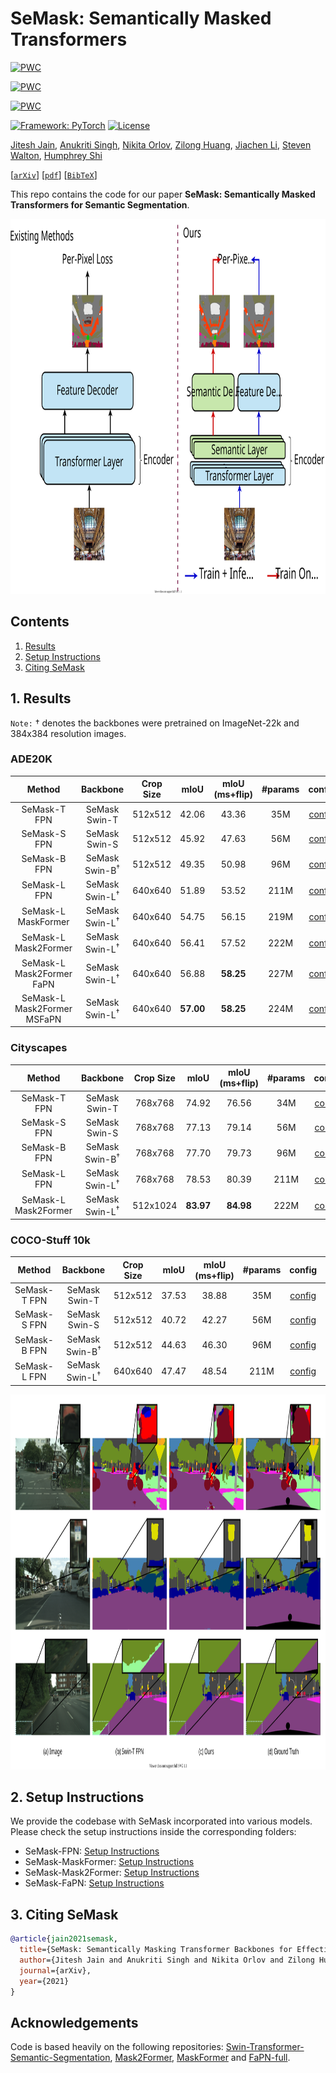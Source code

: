 # SeMask: Semantically Masked Transformers

[![PWC](https://img.shields.io/endpoint.svg?url=https://paperswithcode.com/badge/semask-semantically-masked-transformers-for-1/semantic-segmentation-on-ade20k-val)](https://paperswithcode.com/sota/semantic-segmentation-on-ade20k-val?p=semask-semantically-masked-transformers-for-1)

[![PWC](https://img.shields.io/endpoint.svg?url=https://paperswithcode.com/badge/semask-semantically-masked-transformers-for-1/semantic-segmentation-on-ade20k)](https://paperswithcode.com/sota/semantic-segmentation-on-ade20k?p=semask-semantically-masked-transformers-for-1)

[![PWC](https://img.shields.io/endpoint.svg?url=https://paperswithcode.com/badge/semask-semantically-masked-transformers-for-1/semantic-segmentation-on-cityscapes-val)](https://paperswithcode.com/sota/semantic-segmentation-on-cityscapes-val?p=semask-semantically-masked-transformers-for-1)

[![Framework: PyTorch](https://img.shields.io/badge/Framework-PyTorch-orange.svg)](https://pytorch.org/) [![License](https://img.shields.io/badge/License-Apache_2.0-blue.svg)](https://opensource.org/licenses/Apache-2.0)

[Jitesh Jain](https://praeclarumjj3.github.io/), [Anukriti Singh](https://anukritisinghh.github.io/), [Nikita Orlov](https://www.linkedin.com/in/nukich74/), [Zilong Huang](https://speedinghzl.github.io/), [Jiachen Li](https://chrisjuniorli.github.io/), [Steven Walton](https://stevenwalton.github.io/about/), [Humphrey Shi](https://www.humphreyshi.com/home)

[[`arXiv`](https://arxiv.org/abs/2112.12782)] [[`pdf`](https://arxiv.org/pdf/2112.12782.pdf)] [[`BibTeX`](#3-citing-semask)]

This repo contains the code for our paper **SeMask: Semantically Masked Transformers for Semantic Segmentation**.

<img src="images/semask.svg" alt='semask' height='600px'>

## Contents

1. [Results](#1-results)
2. [Setup Instructions](#2-setup-instructions)
3. [Citing SeMask](#3-citing-semask)

## 1. Results

`Note:` &dagger; denotes the backbones were pretrained on ImageNet-22k and 384x384 resolution images.

### ADE20K

| Method | Backbone | Crop Size | mIoU | mIoU (ms+flip) | #params | config | Checkpoint |
|   :---:| :---:    | :---:     | :---:| :---:          | :---:   | :---:  |    :---:   |
| SeMask-T FPN | SeMask Swin-T | 512x512 | 42.06  | 43.36 | 35M | [config](configs/semask_swin/ade20k/semfpn_semask_swin_tiny_patch4_window7_512x512_80k_ade20k.py) | [checkpoint](https://drive.google.com/file/d/1L0daUHWQGNGCXHF-cKWEauPSyBV0GLOR/view?usp=sharing) |
| SeMask-S FPN | SeMask Swin-S | 512x512 | 45.92  | 47.63 | 56M | [config](SeMask-FPN/configs/semask_swin/ade20k/semfpn_semask_swin_small_patch4_window7_512x512_80k_ade20k.py) | [checkpoint](https://drive.google.com/file/d/1QhDG4SyGFtWL5kP9BbBoyPqTuFu7fH_y/view?usp=sharing) |
| SeMask-B FPN | SeMask Swin-B<sup>&dagger;</sup> | 512x512 | 49.35  | 50.98 | 96M | [config](SeMask-FPN/configs/semask_swin/ade20k/semfpn_semask_swin_base_patch4_window12_512x512_80k_ade20k.py) | [checkpoint](https://drive.google.com/file/d/1PXCEhrrUy5TJC4dUp7YDQvaapnMzGT6C/view?usp=sharing) |
| SeMask-L FPN | SeMask Swin-L<sup>&dagger;</sup> | 640x640 | 51.89  | 53.52 | 211M| [config](SeMask-FPN/configs/semask_swin/ade20k/semfpn_semask_swin_large_patch4_window12_640x640_80k_ade20k.py) | [checkpoint](https://drive.google.com/file/d/1u5flfAQCiQJbMZbZPIlGUGTYBz9Ca7rE/view?usp=sharing) |
| SeMask-L MaskFormer | SeMask Swin-L<sup>&dagger;</sup> | 640x640 | 54.75  | 56.15 | 219M | [config](SeMask-MaskFormer/configs/ade20k-150/semask_swin/maskformer_semask_swin_large_IN21k_384_bs16_160k_res640.yaml) | [checkpoint](https://drive.google.com/file/d/1KgKQLGv9CcBqeEvOEDdxQ-O6lpMfHBLw/view?usp=sharing) |
| SeMask-L Mask2Former | SeMask Swin-L<sup>&dagger;</sup> | 640x640 | 56.41  | 57.52 | 222M | [config](SeMask-Mask2Former/configs/ade20k/semantic-segmentation/semask_swin/maskformer2_semask_swin_large_IN21k_384_bs16_160k_res640.yaml) | [checkpoint](https://drive.google.com/file/d/1hN1I4Wv7_1FCPOsfA-5PELn6Xn3b_R8a/view?usp=sharing) |
| SeMask-L Mask2Former FaPN | SeMask Swin-L<sup>&dagger;</sup> | 640x640 | 56.88  | **58.25**  | 227M | [config](SeMask-FAPN/SeMask-Mask2Former/configs/ade20k/semantic-segmentation/semask_swin/fapn_maskformer2_semask_swin_large_IN21k_384_bs16_160k_res640.yaml) | [checkpoint](https://drive.google.com/file/d/1njy_RSEXiyx29O_xFraHqsItTHOtw_qc/view?usp=sharing) |
| SeMask-L Mask2Former MSFaPN | SeMask Swin-L<sup>&dagger;</sup> | 640x640 | **57.00**  | **58.25** | 224M | [config](SeMask-FAPN/SeMask-Mask2Former/configs/ade20k/semantic-segmentation/semask_swin/msfapn_maskformer2_semask_swin_large_IN21k_384_bs16_160k_res640.yaml) | [checkpoint](https://drive.google.com/file/d/1DQ9KltSLDj47H2jYnCtVwyBf7KPR9SM_/view?usp=sharing) |

### Cityscapes

| Method | Backbone | Crop Size | mIoU | mIoU (ms+flip) | #params | config | Checkpoint |
|   :---:| :---:    | :---:     | :---:| :---:          | :---:   | :---:  |    :---:   |
| SeMask-T FPN | SeMask Swin-T | 768x768 | 74.92  | 76.56 | 34M | [config](SeMask-FPN/configs/semask_swin/cityscapes/semfpn_semask_swin_tiny_patch4_window7_768x768_80k_cityscapes.py) | [checkpoint](https://drive.google.com/file/d/1_JBOJQSUVes-CWs075XyPnuNfG5psELr/view?usp=sharing) |
| SeMask-S FPN | SeMask Swin-S | 768x768 | 77.13  | 79.14 | 56M | [config](SeMask-FPN/configs/semask_swin/cityscapes/semfpn_semask_swin_small_patch4_window7_768x768_80k_cityscapes.py) | [checkpoint](https://drive.google.com/file/d/1WyT207dZmdwETBUR6aeiqOVfQdUIV_fN/view?usp=sharing) |
| SeMask-B FPN | SeMask Swin-B<sup>&dagger;</sup> | 768x768 | 77.70  | 79.73 | 96M | [config](SeMask-FPN/configs/semask_swin/cityscapes/semfpn_semask_swin_base_patch4_window12_768x768_80k_cityscapes.py) | [checkpoint](https://drive.google.com/file/d/1-LzVB6XzD7IR0zzE5qmE0EM4ZTv429b4/view?usp=sharing) |
| SeMask-L FPN | SeMask Swin-L<sup>&dagger;</sup> | 768x768 | 78.53  | 80.39 | 211M| [config](SeMask-FPN/configs/semask_swin/cityscapes/semfpn_semask_swin_large_patch4_window12_768x768_80k_cityscapes.py) | [checkpoint](https://drive.google.com/file/d/1R9DDCmucQ_a_6ZkMGufEZCzJ-_qVMqCB/view?usp=sharing) |
| SeMask-L Mask2Former | SeMask Swin-L<sup>&dagger;</sup> | 512x1024 | **83.97**  | **84.98** | 222M | [config](SeMask-Mask2Former/configs/cityscapes/semantic-segmentation/semask_swin/maskformer2_semask_swin_large_IN21k_384_bs16_90k.yaml) | [checkpoint](https://drive.google.com/file/d/14fZQWQuBUu2qlpy3wyQ42xs6gQNg2DZX/view?usp=sharing) |

### COCO-Stuff 10k

| Method | Backbone | Crop Size | mIoU | mIoU (ms+flip) | #params | config | Checkpoint |
|   :---:| :---:    | :---:     | :---:| :---:          | :---:   | :---:  |    :---:   |
| SeMask-T FPN | SeMask Swin-T | 512x512 | 37.53  | 38.88 | 35M | [config](SeMask-FPN/configs/semask_swin/coco_stuff10k/semfpn_semask_swin_tiny_patch4_window7_512x512_80k_coco10k.py) | [checkpoint](https://drive.google.com/file/d/1qhXsJ8H64JPI_DW7CNzhxpHSEG2sKaIl/view?usp=sharing) |
| SeMask-S FPN | SeMask Swin-S | 512x512 | 40.72  | 42.27 | 56M | [config](SeMask-FPN/configs/semask_swin/coco_stuff10k/semfpn_semask_swin_small_patch4_window7_512x512_80k_coco10k.py) | [checkpoint](https://drive.google.com/file/d/1ddXSMQu5ClkbLNMyQdyT0ATaOr86vIkL/view?usp=sharing) |
| SeMask-B FPN | SeMask Swin-B<sup>&dagger;</sup> | 512x512 | 44.63  | 46.30 | 96M | [config](SeMask-FPN/configs/semask_swin/coco_stuff10k/semfpn_semask_swin_base_patch4_window12_512x512_80k_coco10k.py) | [checkpoint](https://drive.google.com/file/d/1pGWI7U9bZJoe4ZaDx7ktWELx-uVN7rL0/view?usp=sharing) |
| SeMask-L FPN | SeMask Swin-L<sup>&dagger;</sup> | 640x640 | 47.47  | 48.54 | 211M| [config](SeMask-FPN/configs/semask_swin/coco_stuff10k/semfpn_semask_swin_large_patch4_window12_640x640_80k_coco10k.py) | [checkpoint](https://drive.google.com/file/d/1F6B9x9pX-SYEth7hdtxeNUeQ3XncOH7G/view?usp=sharing) |

<img src="SeMask-FPN/docs/demo.svg" alt='demo' height='600px'>

## 2. Setup Instructions

We provide the codebase with SeMask incorporated into various models. Please check the setup instructions inside the corresponding folders:

- SeMask-FPN: [Setup Instructions](SeMask-FPN/README.md#2-setup-instructions)
- SeMask-MaskFormer: [Setup Instructions](SeMask-MaskFormer/README.md#2-setup-instructions)
- SeMask-Mask2Former: [Setup Instructions](SeMask-Mask2Former/README.md#2-setup-instructions)
- SeMask-FaPN: [Setup Instructions](SeMask-FAPN/README.md#2-setup-instructions)

## 3. Citing SeMask

```BibTeX
@article{jain2021semask,
  title={SeMask: Semantically Masking Transformer Backbones for Effective Semantic Segmentation},
  author={Jitesh Jain and Anukriti Singh and Nikita Orlov and Zilong Huang and Jiachen Li and Steven Walton and Humphrey Shi},
  journal={arXiv},
  year={2021}
}
```

## Acknowledgements

Code is based heavily on the following repositories: [Swin-Transformer-Semantic-Segmentation](https://github.com/SwinTransformer/Swin-Transformer-Semantic-Segmentation), [Mask2Former](https://github.com/facebookresearch/Mask2Former), [MaskFormer](https://github.com/facebookresearch/MaskFormer) and [FaPN-full](https://github.com/ShihuaHuang95/FaPN-full).

